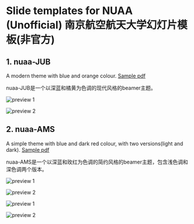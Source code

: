 # Slide templates for NUAA (Unofficial) 南京航空航天大学幻灯片模板(非官方)

## 1. nuaa-JUB
A modern theme with blue and orange colour. [Sample pdf](https://github.com/nuaa803/nuaa-slides/raw/master/nuaa-JUB/nuaa-JUB.pdf)

nuaa-JUB是一个以深蓝和橘黄为色调的现代风格的beamer主题。

![preview 1](https://github.com/nuaa803/nuaa-slides/blob/master/preview/nuaa-JUB-1.png)

![preview 2](https://github.com/nuaa803/nuaa-slides/blob/master/preview/nuaa-JUB-2.png)

## 2. nuaa-AMS
A simple theme with blue and dark red colour, with two versions(light and dark). [Sample pdf](https://github.com/nuaa803/nuaa-slides/raw/master/nuaa-AMS/nuaa-AMS.pdf)

nuaa-AMS是一个以深蓝和玫红为色调的简约风格的beamer主题，包含浅色调和深色调两个版本。

![preview 1](https://github.com/nuaa803/nuaa-slides/blob/master/preview/nuaa-AMS-light-1.png)

![preview 2](https://github.com/nuaa803/nuaa-slides/blob/master/preview/nuaa-AMS-light-2.png)

![preview 1](https://github.com/nuaa803/nuaa-slides/blob/master/preview/nuaa-AMS-dark-1.png)

![preview 2](https://github.com/nuaa803/nuaa-slides/blob/master/preview/nuaa-AMS-dark-2.png)
